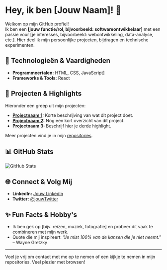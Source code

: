# Hey, ik ben [Jouw Naam]! 👋

Welkom op mijn GitHub profiel!  
Ik ben een **[jouw functie/rol, bijvoorbeeld: softwareontwikkelaar]** met een passie voor [je interesses, bijvoorbeeld: webontwikkeling, data-analyse, etc.]. Hier deel ik mijn persoonlijke projecten, bijdragen en technische experimenten.

## 🔧 Technologieën & Vaardigheden

- **Programmeertalen:** HTML, CSS, JavaScript]
- **Frameworks & Tools:** React

## 🚀 Projecten & Highlights

Hieronder een greep uit mijn projecten:

- **[Projectnaam 1](link-naar-repository):** Korte beschrijving van wat dit project doet.
- **[Projectnaam 2](link-naar-repository):** Nog een kort overzicht van dit project.
- **[Projectnaam 3](link-naar-repository):** Beschrijf hier je derde highlight.

Meer projecten vind je in mijn [repositories](https://github.com/JOUW_GITHUB_NAAM?tab=repositories).

## 📊 GitHub Stats

![GitHub Stats](https://github-readme-stats.vercel.app/api?username=Danielo928&show_icons=true&theme=default)

## 🌐 Connect & Volg Mij

- **LinkedIn:** [Jouw LinkedIn](https://www.linkedin.com/in/jouw-profiel)
- **Twitter:** [@jouwTwitter](https://twitter.com/jouwTwitter)

## ✨ Fun Facts & Hobby's

- Ik ben gek op [bijv. reizen, muziek, fotografie] en probeer dit vaak te combineren met mijn werk.
- Quote die mij inspireert: *"Je mist 100% van de kansen die je niet neemt."* – Wayne Gretzky

---

Voel je vrij om contact met me op te nemen of een kijkje te nemen in mijn repositories. Veel plezier met browsen!

